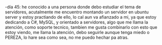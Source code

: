 -día 45: he conocido a una persona donde debo estudiar el tema de servidores, acutalmente me encuentro montando un servidor en ubuntu server y estoy practiando de ello, lo cal aun va afianzado a mi, ya que estoy dedicando a C#, MySQL, y orientado a servidores, algo que me llama la atención, como soporte tecnico, tambien me gusta combinarlo con esto que estoy viendo, me llama la atención, debo seguirle aunque tenga miedo o PEREZA, lo hare sea como sea, no me puedo hechar pa atras.